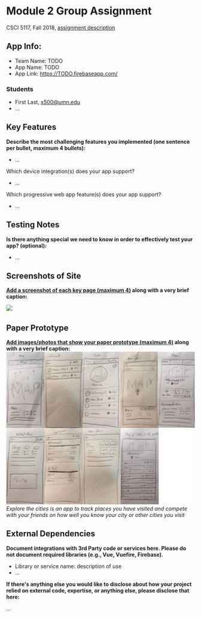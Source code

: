 # Module 2 Group Assignment

CSCI 5117, Fall 2018, [assignment description](https://docs.google.com/document/d/1NN_rCSks6TT1TS7TaVXFsRIBCYeqs5MUa4ijEN-Vhoo/edit)

## App Info:

* Team Name: TODO
* App Name: TODO
* App Link: <https://TODO.firebaseapp.com/>

### Students

* First Last, x500@umn.edu
* ...


## Key Features

**Describe the most challenging features you implemented
(one sentence per bullet, maximum 4 bullets):**

* ...

Which device integration(s) does your app support?

* ...

Which progressive web app feature(s) does your app support?

* ...


## Testing Notes

**Is there anything special we need to know in order to effectively test your app? (optional):**

* ...


## Screenshots of Site

**[Add a screenshot of each key page (maximum 4)](https://stackoverflow.com/questions/10189356/how-to-add-screenshot-to-readmes-in-github-repository)
along with a very brief caption:**

![](https://media.giphy.com/media/o0vwzuFwCGAFO/giphy.gif)


## Paper Prototype

**[Add images/photos that show your paper prototype (maximum 4)](https://stackoverflow.com/questions/10189356/how-to-add-screenshot-to-readmes-in-github-repository) along with a very brief caption:**
![](paper-prototype/paper-prototype.jpg?raw=true)
*Explore the cities is an app to track places you have visited and compete with your friends on how well you know your city or other cities you visit*


## External Dependencies

**Document integrations with 3rd Party code or services here.
Please do not document required libraries (e.g., Vue, Vuefire, Firebase).**

* Library or service name: description of use
* ...

**If there's anything else you would like to disclose about how your project
relied on external code, expertise, or anything else, please disclose that
here:**

...
